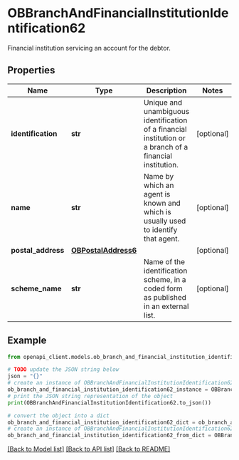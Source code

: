 # OBBranchAndFinancialInstitutionIdentification62

Financial institution servicing an account for the debtor.

## Properties

Name | Type | Description | Notes
------------ | ------------- | ------------- | -------------
**identification** | **str** | Unique and unambiguous identification of a financial institution or a branch of a financial institution. | [optional] 
**name** | **str** | Name by which an agent is known and which is usually used to identify that agent. | [optional] 
**postal_address** | [**OBPostalAddress6**](OBPostalAddress6.md) |  | [optional] 
**scheme_name** | **str** | Name of the identification scheme, in a coded form as published in an external list. | [optional] 

## Example

```python
from openapi_client.models.ob_branch_and_financial_institution_identification62 import OBBranchAndFinancialInstitutionIdentification62

# TODO update the JSON string below
json = "{}"
# create an instance of OBBranchAndFinancialInstitutionIdentification62 from a JSON string
ob_branch_and_financial_institution_identification62_instance = OBBranchAndFinancialInstitutionIdentification62.from_json(json)
# print the JSON string representation of the object
print(OBBranchAndFinancialInstitutionIdentification62.to_json())

# convert the object into a dict
ob_branch_and_financial_institution_identification62_dict = ob_branch_and_financial_institution_identification62_instance.to_dict()
# create an instance of OBBranchAndFinancialInstitutionIdentification62 from a dict
ob_branch_and_financial_institution_identification62_from_dict = OBBranchAndFinancialInstitutionIdentification62.from_dict(ob_branch_and_financial_institution_identification62_dict)
```
[[Back to Model list]](../README.md#documentation-for-models) [[Back to API list]](../README.md#documentation-for-api-endpoints) [[Back to README]](../README.md)


